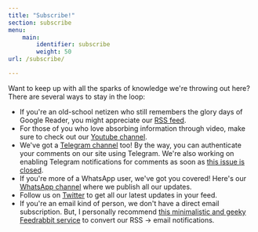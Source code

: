 ```yaml
---
title: "Subscribe!"
section: subscribe
menu:
    main:
        identifier: subscribe
        weight: 50
url: /subscribe/

---
```


Want to keep up with all the sparks of knowledge we're throwing out here? There are several ways to stay in the loop:

- If you're an old-school netizen who still remembers the glory days of Google Reader, you might appreciate our [RSS feed](https://devsparks.goooseman.dev/index.xml).
- For those of you who love absorbing information through video, make sure to check out our [Youtube channel](https://www.youtube.com/@Dev_Sparks).
- We've got a [Telegram channel](https://t.me/+xsHFeSD6HDhhMjRk) too! By the way, you can authenticate your comments on our site using Telegram. We're also working on enabling Telegram notifications for comments as soon as [this issue is closed](https://github.com/umputun/remark42/issues/830#issuecomment-1605291228).
- If you're more of a WhatsApp user, we've got you covered! Here's our [WhatsApp channel](https://chat.whatsapp.com/IB353IHFJR2AGLy7Xlxkg4) where we publish all our updates.
- Follow us on [Twitter](https://twitter.com/DevSparks) to get all our latest updates in your feed.
- If you're an email kind of person, we don't have a direct email subscription. But, I personally recommend [this minimalistic and geeky Feedrabbit service](https://feedrabbit.com/subscriptions) to convert our RSS -> email notifications.

